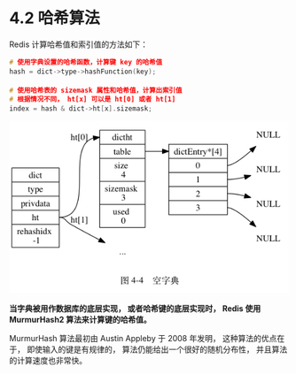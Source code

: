 # 4.2 哈希算法

Redis 计算哈希值和索引值的方法如下：

```c
# 使用字典设置的哈希函数，计算键 key 的哈希值
hash = dict->type->hashFunction(key);

# 使用哈希表的 sizemask 属性和哈希值，计算出索引值
# 根据情况不同， ht[x] 可以是 ht[0] 或者 ht[1]
index = hash & dict->ht[x].sizemask;
```



![img](.assets/image-20210103161838440.png)



**当字典被用作数据库的底层实现， 或者哈希键的底层实现时， Redis 使用 MurmurHash2 算法来计算键的哈希值。**

MurmurHash 算法最初由 Austin Appleby 于 2008 年发明， 这种算法的优点在于， 即使输入的键是有规律的， 算法仍能给出一个很好的随机分布性， 并且算法的计算速度也非常快。